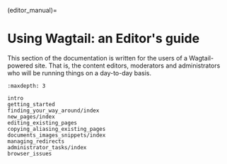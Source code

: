 (editor_manual)=

# Using Wagtail: an Editor's guide

This section of the documentation is written for the users of a Wagtail-powered site. That is, the content editors, moderators and administrators who will be running things on a day-to-day basis.

```{toctree}
:maxdepth: 3

intro
getting_started
finding_your_way_around/index
new_pages/index
editing_existing_pages
copying_aliasing_existing_pages
documents_images_snippets/index
managing_redirects
administrator_tasks/index
browser_issues
```
